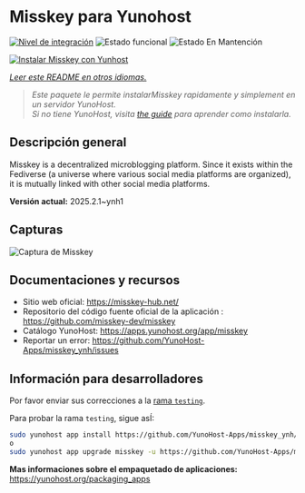 <!--
Este archivo README esta generado automaticamente<https://github.com/YunoHost/apps/tree/master/tools/readme_generator>
No se debe editar a mano.
-->

# Misskey para Yunohost

[![Nivel de integración](https://apps.yunohost.org/badge/integration/misskey)](https://ci-apps.yunohost.org/ci/apps/misskey/)
![Estado funcional](https://apps.yunohost.org/badge/state/misskey)
![Estado En Mantención](https://apps.yunohost.org/badge/maintained/misskey)

[![Instalar Misskey con Yunhost](https://install-app.yunohost.org/install-with-yunohost.svg)](https://install-app.yunohost.org/?app=misskey)

*[Leer este README en otros idiomas.](./ALL_README.md)*

> *Este paquete le permite instalarMisskey rapidamente y simplement en un servidor YunoHost.*  
> *Si no tiene YunoHost, visita [the guide](https://yunohost.org/install) para aprender como instalarla.*

## Descripción general

Misskey is a decentralized microblogging platform. Since it exists within the Fediverse (a universe where various social media platforms are organized), it is mutually linked with other social media platforms.


**Versión actual:** 2025.2.1~ynh1

## Capturas

![Captura de Misskey](./doc/screenshots/screenshot-desktop.png)

## Documentaciones y recursos

- Sitio web oficial: <https://misskey-hub.net/>
- Repositorio del código fuente oficial de la aplicación : <https://github.com/misskey-dev/misskey>
- Catálogo YunoHost: <https://apps.yunohost.org/app/misskey>
- Reportar un error: <https://github.com/YunoHost-Apps/misskey_ynh/issues>

## Información para desarrolladores

Por favor enviar sus correcciones a la [rama `testing`](https://github.com/YunoHost-Apps/misskey_ynh/tree/testing).

Para probar la rama `testing`, sigue asÍ:

```bash
sudo yunohost app install https://github.com/YunoHost-Apps/misskey_ynh/tree/testing --debug
o
sudo yunohost app upgrade misskey -u https://github.com/YunoHost-Apps/misskey_ynh/tree/testing --debug
```

**Mas informaciones sobre el empaquetado de aplicaciones:** <https://yunohost.org/packaging_apps>
